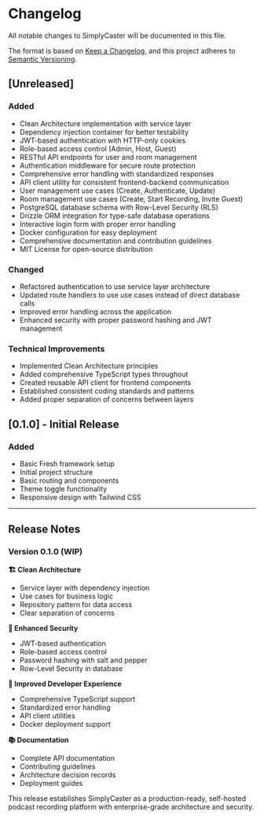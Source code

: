 # Changelog

All notable changes to SimplyCaster will be documented in this file.

The format is based on [Keep a Changelog](https://keepachangelog.com/en/1.0.0/),
and this project adheres to [Semantic Versioning](https://semver.org/spec/v2.0.0.html).

## [Unreleased]

### Added
- Clean Architecture implementation with service layer
- Dependency injection container for better testability
- JWT-based authentication with HTTP-only cookies
- Role-based access control (Admin, Host, Guest)
- RESTful API endpoints for user and room management
- Authentication middleware for secure route protection
- Comprehensive error handling with standardized responses
- API client utility for consistent frontend-backend communication
- User management use cases (Create, Authenticate, Update)
- Room management use cases (Create, Start Recording, Invite Guest)
- PostgreSQL database schema with Row-Level Security (RLS)
- Drizzle ORM integration for type-safe database operations
- Interactive login form with proper error handling
- Docker configuration for easy deployment
- Comprehensive documentation and contribution guidelines
- MIT License for open-source distribution

### Changed
- Refactored authentication to use service layer architecture
- Updated route handlers to use use cases instead of direct database calls
- Improved error handling across the application
- Enhanced security with proper password hashing and JWT management

### Technical Improvements
- Implemented Clean Architecture principles
- Added comprehensive TypeScript types throughout
- Created reusable API client for frontend components
- Established consistent coding standards and patterns
- Added proper separation of concerns between layers

## [0.1.0] - Initial Release

### Added
- Basic Fresh framework setup
- Initial project structure
- Basic routing and components
- Theme toggle functionality
- Responsive design with Tailwind CSS

---

## Release Notes

### Version 0.1.0 (WIP)

**🏗️ Clean Architecture**
- Service layer with dependency injection
- Use cases for business logic
- Repository pattern for data access
- Clear separation of concerns

**🔐 Enhanced Security**
- JWT-based authentication
- Role-based access control
- Password hashing with salt and pepper
- Row-Level Security in database

**🚀 Improved Developer Experience**
- Comprehensive TypeScript support
- Standardized error handling
- API client utilities
- Docker deployment support

**📚 Documentation**
- Complete API documentation
- Contributing guidelines
- Architecture decision records
- Deployment guides

This release establishes SimplyCaster as a production-ready, self-hosted podcast recording platform with enterprise-grade architecture and security.